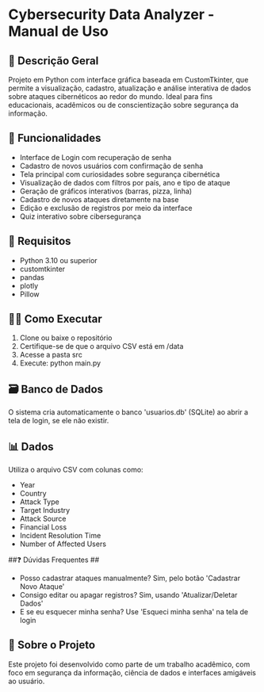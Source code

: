 # Cybersecurity Data Analyzer - Manual de Uso #

## 🔐 Descrição Geral ##

Projeto em Python com interface gráfica baseada em CustomTkinter, que permite a visualização, cadastro, atualização e análise interativa de dados sobre ataques cibernéticos ao redor do mundo. Ideal para fins educacionais, acadêmicos ou de conscientização sobre segurança da informação.

## 🚀 Funcionalidades ##

* Interface de Login com recuperação de senha
* Cadastro de novos usuários com confirmação de senha
* Tela principal com curiosidades sobre segurança cibernética
* Visualização de dados com filtros por país, ano e tipo de ataque
* Geração de gráficos interativos (barras, pizza, linha)
* Cadastro de novos ataques diretamente na base
* Edição e exclusão de registros por meio da interface
* Quiz interativo sobre cibersegurança

## 🧰 Requisitos ##

* Python 3.10 ou superior
* customtkinter
* pandas
* plotly
* Pillow

## 🧑‍💻 Como Executar ##

1. Clone ou baixe o repositório
2. Certifique-se de que o arquivo CSV está em /data
3. Acesse a pasta src
4. Execute: python main.py

## 🗃️ Banco de Dados ##

O sistema cria automaticamente o banco 'usuarios.db' (SQLite) ao abrir a tela de login, se ele não existir.

## 📊 Dados ##

Utiliza o arquivo CSV com colunas como:
- Year
- Country
- Attack Type
- Target Industry
- Attack Source
- Financial Loss
- Incident Resolution Time
- Number of Affected Users

##❓ Dúvidas Frequentes ##

* Posso cadastrar ataques manualmente? Sim, pelo botão 'Cadastrar Novo Ataque'
* Consigo editar ou apagar registros? Sim, usando 'Atualizar/Deletar Dados'
* E se eu esquecer minha senha? Use 'Esqueci minha senha' na tela de login

## 🧠 Sobre o Projeto ##

Este projeto foi desenvolvido como parte de um trabalho acadêmico, com foco em segurança da informação, ciência de dados e interfaces amigáveis ao usuário.
